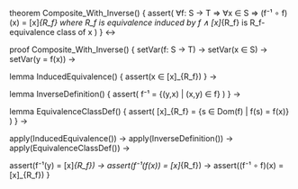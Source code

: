 theorem Composite_With_Inverse() {
  assert(
    ∀f: S → T ⇒
    ∀x ∈ S ⇒
    (f⁻¹ ∘ f)(x) = [x]_{R_f}
    where
    R_f is equivalence induced by f ∧
    [x]_{R_f} is R_f-equivalence class of x
  )
} ↔

proof Composite_With_Inverse() {
  setVar(f: S → T) →
  setVar(x ∈ S) →
  setVar(y = f(x)) →
  
  lemma InducedEquivalence() {
    assert(x ∈ [x]_{R_f})
  } →
  
  lemma InverseDefinition() {
    assert(
      f⁻¹ = {(y,x) | (x,y) ∈ f}
    )
  } →
  
  lemma EquivalenceClassDef() {
    assert(
      [x]_{R_f} = {s ∈ Dom(f) | f(s) = f(x)}
    )
  } →
  
  apply(InducedEquivalence()) →
  apply(InverseDefinition()) →
  apply(EquivalenceClassDef()) →
  
  assert(f⁻¹(y) = [x]_{R_f}) →
  assert(f⁻¹(f(x)) = [x]_{R_f}) →
  assert((f⁻¹ ∘ f)(x) = [x]_{R_f})
}
